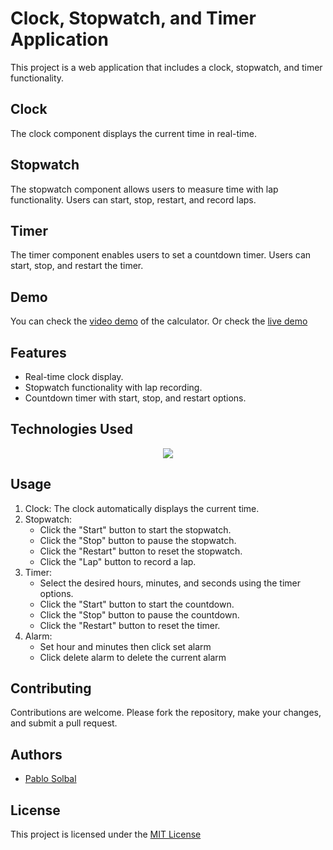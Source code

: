 # Clock, Stopwatch, and Timer Application

This project is a web application that includes a clock, stopwatch, and timer functionality.

## Clock

The clock component displays the current time in real-time.

## Stopwatch

The stopwatch component allows users to measure time with lap functionality. Users can start, stop, restart, and record laps.

## Timer

The timer component enables users to set a countdown timer. Users can start, stop, and restart the timer.

## Demo

You can check the [video demo](https://youtu.be/ufqVnyKOfaw) of the calculator.
Or check the [live demo](https://pablossolbal.github.io/Web-Projects/clock/)

## Features

- Real-time clock display.
- Stopwatch functionality with lap recording.
- Countdown timer with start, stop, and restart options.

## Technologies Used
<p align="center">
  <a href="https://skillicons.dev">
    <img src="https://skillicons.dev/icons?i=js,html,css" />
  </a>
</p>

## Usage

1. Clock: The clock automatically displays the current time.
2. Stopwatch:
   - Click the "Start" button to start the stopwatch.
   - Click the "Stop" button to pause the stopwatch.
   - Click the "Restart" button to reset the stopwatch.
   - Click the "Lap" button to record a lap.
3. Timer:
   - Select the desired hours, minutes, and seconds using the timer options.
   - Click the "Start" button to start the countdown.
   - Click the "Stop" button to pause the countdown.
   - Click the "Restart" button to reset the timer.
4. Alarm:
   - Set hour and minutes then click set alarm
   - Click delete alarm to delete the current alarm

## Contributing

Contributions are welcome. Please fork the repository, make your changes, and submit a pull request.

## Authors

- [Pablo Solbal](https://github.com/pablossolbal)

## License

This project is licensed under the [MIT License](https://www.mit.edu/~amini/LICENSE.md)
